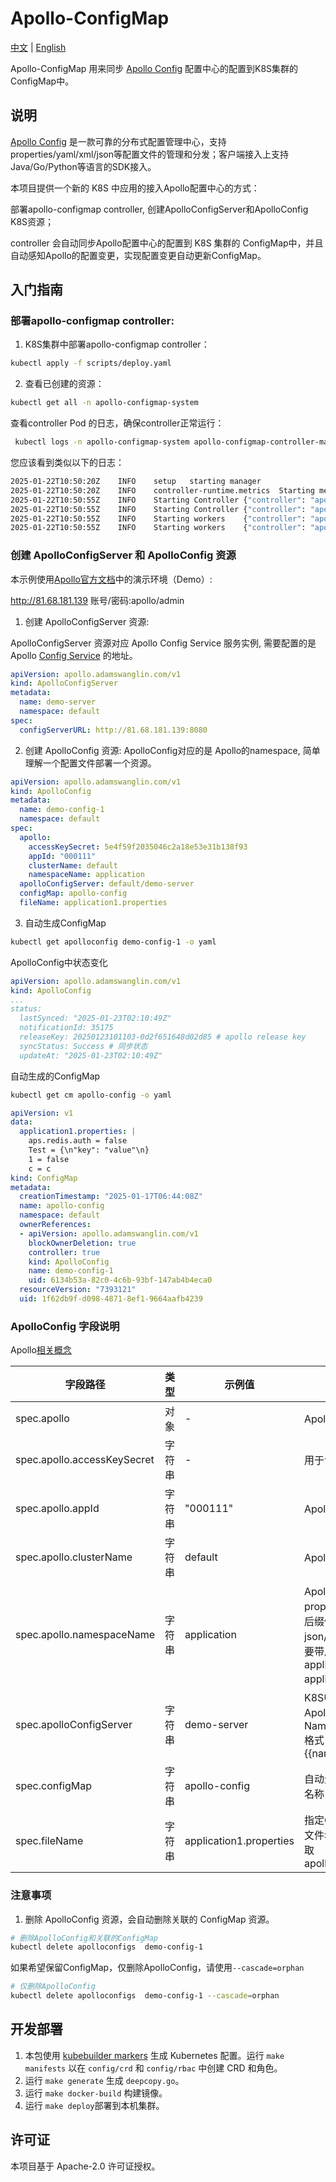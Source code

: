 # Apollo-ConfigMap

[中文](README.md) | [English](README_EN.md)

Apollo-ConfigMap 用来同步 [Apollo Config](https://github.com/apolloconfig/apollo) 配置中心的配置到K8S集群的ConfigMap中。

## 说明
 [Apollo Config](https://github.com/apolloconfig/apollo) 是一款可靠的分布式配置管理中心，支持properties/yaml/xml/json等配置文件的管理和分发；客户端接入上支持Java/Go/Python等语言的SDK接入。

本项目提供一个新的 K8S 中应用的接入Apollo配置中心的方式：

部署apollo-configmap controller, 创建ApolloConfigServer和ApolloConfig K8S资源；

controller 会自动同步Apollo配置中心的配置到 K8S 集群的 ConfigMap中，并且自动感知Apollo的配置变更，实现配置变更自动更新ConfigMap。

## 入门指南

### 部署apollo-configmap controller:

1. K8S集群中部署apollo-configmap controller：
```bash
kubectl apply -f scripts/deploy.yaml
```

2. 查看已创建的资源：
```bash
kubectl get all -n apollo-configmap-system
```
查看controller Pod 的日志，确保controller正常运行：
```bash
 kubectl logs -n apollo-configmap-system apollo-configmap-controller-manager-7588796dc6-hgf5r
```
您应该看到类似以下的日志：
   
```bash
2025-01-22T10:50:20Z	INFO	setup	starting manager
2025-01-22T10:50:20Z	INFO	controller-runtime.metrics	Starting metrics server
2025-01-22T10:50:55Z	INFO	Starting Controller	{"controller": "apolloconfigserver", "controllerGroup": "apollo.adamswanglin.com", "controllerKind": "ApolloConfigServer"}
2025-01-22T10:50:55Z	INFO	Starting Controller	{"controller": "apolloconfig", "controllerGroup": "apollo.adamswanglin.com", "controllerKind": "ApolloConfig"}
2025-01-22T10:50:55Z	INFO	Starting workers	{"controller": "apolloconfigserver", "controllerGroup": "apollo.adamswanglin.com", "controllerKind": "ApolloConfigServer", "worker count": 1}
2025-01-22T10:50:55Z	INFO	Starting workers	{"controller": "apolloconfig", "controllerGroup": "apollo.adamswanglin.com", "controllerKind": "ApolloConfig", "worker count": 1}

```


### 创建 ApolloConfigServer 和 ApolloConfig 资源

本示例使用[Apollo官方文档](https://www.apolloconfig.com/#/zh/README)中的演示环境（Demo）:

http://81.68.181.139
账号/密码:apollo/admin

1. 创建 ApolloConfigServer 资源:

ApolloConfigServer 资源对应 Apollo Config Service 服务实例, 需要配置的是Apollo [Config Service](https://www.apolloconfig.com/#/zh/design/apollo-design?id=_131-config-service) 的地址。
```yaml
apiVersion: apollo.adamswanglin.com/v1
kind: ApolloConfigServer
metadata:
  name: demo-server
  namespace: default
spec:
  configServerURL: http://81.68.181.139:8080

```

2. 创建 ApolloConfig 资源:
ApolloConfig对应的是 Apollo的namespace, 简单理解一个配置文件部署一个资源。
```yaml
apiVersion: apollo.adamswanglin.com/v1
kind: ApolloConfig
metadata:
  name: demo-config-1
  namespace: default
spec:
  apollo:
    accessKeySecret: 5e4f59f2035046c2a18e53e31b138f93
    appId: "000111"
    clusterName: default
    namespaceName: application
  apolloConfigServer: default/demo-server
  configMap: apollo-config
  fileName: application1.properties
```
3. 自动生成ConfigMap
```bash
kubectl get apolloconfig demo-config-1 -o yaml
```
ApolloConfig中状态变化
```yaml
apiVersion: apollo.adamswanglin.com/v1
kind: ApolloConfig
...
status:
  lastSynced: "2025-01-23T02:10:49Z"
  notificationId: 35175
  releaseKey: 20250123101103-0d2f651648d02d85 # apollo release key
  syncStatus: Success # 同步状态
  updateAt: "2025-01-23T02:10:49Z"
```
自动生成的ConfigMap
```bash
kubectl get cm apollo-config -o yaml
```
```yaml
apiVersion: v1
data:
  application1.properties: |
    aps.redis.auth = false
    Test = {\n"key": "value"\n}
    1 = false
    c = c
kind: ConfigMap
metadata:
  creationTimestamp: "2025-01-17T06:44:08Z"
  name: apollo-config
  namespace: default
  ownerReferences:
  - apiVersion: apollo.adamswanglin.com/v1
    blockOwnerDeletion: true
    controller: true
    kind: ApolloConfig
    name: demo-config-1
    uid: 6134b53a-82c0-4c6b-93bf-147ab4b4eca0
  resourceVersion: "7393121"
  uid: 1f62db9f-d098-4871-8ef1-9664aafb4239
```

### ApolloConfig 字段说明

Apollo[相关概念](https://www.apolloconfig.com/#/zh/design/apollo-introduction?id=_41-core-concepts)

| 字段路径                  | 类型       | 示例值                          | 说明                                   |
|--------------------------|------------|---------------------------------|---------------------------------------|
| spec.apollo              | 对象       | -                               | Apollo [相关概念](https://www.apolloconfig.com/#/zh/design/apollo-introduction?id=_41-core-concepts)                       |
| spec.apollo.accessKeySecret | 字符串   | - | 用于访问 Apollo 的密钥               |
| spec.apollo.appId        | 字符串     | "000111"                        | Apollo 中的应用 ID                    |
| spec.apollo.clusterName  | 字符串     | default                         | Apollo 集群名称                       |
| spec.apollo.namespaceName | 字符串    | application                     | Apollo 命名空间<br />properties类型可以不带后缀例如application, json/xml/yaml等类型需要带后缀例如application.json, application.yaml等 |
| spec.apolloConfigServer  | 字符串     | demo-server                     | K8S中ApolloConfigServer的NamespacedName<br />格式{{namespace}}/{{name}}       |
| spec.configMap           | 字符串     | apollo-config                   | 自动生成的 ConfigMap 名称         |
| spec.fileName            | 字符串     | application1.properties         | 指定ConfigMapData中的文件名，可以为空，为空取apollo.namespaceName                    |

### 注意事项

1. 删除 ApolloConfig 资源，会自动删除关联的 ConfigMap 资源。
```bash
# 删除ApolloConfig和关联的ConfigMap
kubectl delete apolloconfigs  demo-config-1
```
如果希望保留ConfigMap，仅删除ApolloConfig，请使用`--cascade=orphan`
```bash
# 仅删除ApolloConfig
kubectl delete apolloconfigs  demo-config-1 --cascade=orphan
```

## 开发部署
1. 本包使用 [kubebuilder markers](https://book.kubebuilder.io/reference/markers.html) 生成 Kubernetes 配置。运行 `make manifests` 以在 `config/crd` 和 `config/rbac` 中创建 CRD 和角色。
2. 运行 `make generate` 生成 `deepcopy.go`。
3. 运行 `make docker-build` 构建镜像。
4. 运行 `make deploy`部署到本机集群。

## 许可证

本项目基于 Apache-2.0 许可证授权。